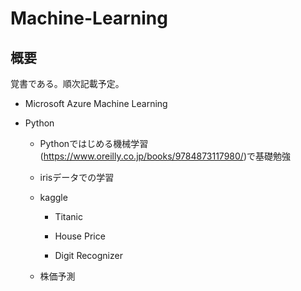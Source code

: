# Machine-Learning

## 概要
覚書である。順次記載予定。

- Microsoft Azure Machine Learning

- Python

	- Pythonではじめる機械学習(https://www.oreilly.co.jp/books/9784873117980/)で基礎勉強

	- irisデータでの学習

	- kaggle

		- Titanic

		- House Price

		- Digit Recognizer

	- 株価予測
